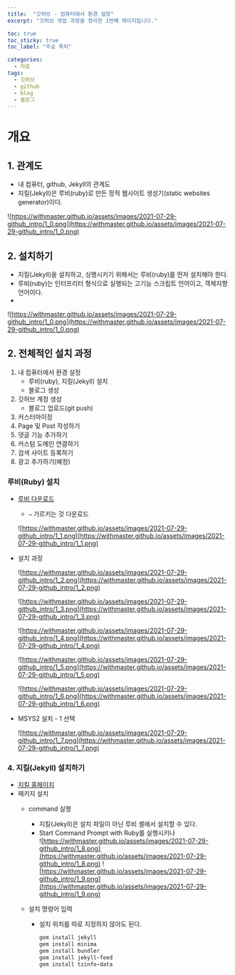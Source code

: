 ```yaml
---
title:  "깃허브 - 컴퓨터에서 환경 설정"
excerpt: "깃허브 셋업 과정을 정리한 1번째 페이지입니다."

toc: true
toc_sticky: true
toc_label: "주요 목차"

categories:
  - 자료
tags:
  - 깃허브
  - github
  - blog
  - 블로그
---
```


# 개요

## 1. 관계도

- 내 컴퓨터, github, Jekyll의 관계도
- 지킬(Jekyll)은 루비(ruby)로 만든 정적 웹사이트 생성기(static websites generator)이다.

![https://withmaster.github.io/assets/images/2021-07-29-github_intro/1_0.png](https://withmaster.github.io/assets/images/2021-07-29-github_intro/1_0.png)

## 2. 설치하기
- 지킬(Jekyll)을 설치하고, 싱행시키기 위해서는 루비(ruby)를 먼저 설치해야 한다.
- 루비(ruby)는 인터프리터 형식으로 실행되는 고기능 스크립트 언어이고, 객체지향언어이다.
- 
![https://withmaster.github.io/assets/images/2021-07-29-github_intro/1_0.png](https://withmaster.github.io/assets/images/2021-07-29-github_intro/1_0.png)

## 2. 전체적인 설치 과정
1. 내 컴퓨터에서 환경 설정
    * 루비(ruby), 지킬(Jekyll) 설치
    * 블로그 생성
2. 깃허브 계정 생성
    * 블로그 업로드(git push)
3. 커스터마이징
4. Page 및 Post 작성하기
5. 댓글 기능 추가하기
6. 커스텀 도메인 연결하기
7. 검색 사이트 등록하기
8. 광고 추가하기(예정)

### 루비(Ruby) 설치

- [루비 다운로드](https://rubyinstaller.org/downloads/)
    - `⇒` 가르키는 것 다운로드

    ![https://withmaster.github.io/assets/images/2021-07-29-github_intro/1_1.png](https://withmaster.github.io/assets/images/2021-07-29-github_intro/1_1.png)

- 설치 과정

    ![https://withmaster.github.io/assets/images/2021-07-29-github_intro/1_2.png](https://withmaster.github.io/assets/images/2021-07-29-github_intro/1_2.png)

    ![https://withmaster.github.io/assets/images/2021-07-29-github_intro/1_3.png](https://withmaster.github.io/assets/images/2021-07-29-github_intro/1_3.png)

    ![https://withmaster.github.io/assets/images/2021-07-29-github_intro/1_4.png](https://withmaster.github.io/assets/images/2021-07-29-github_intro/1_4.png)

    ![https://withmaster.github.io/assets/images/2021-07-29-github_intro/1_5.png](https://withmaster.github.io/assets/images/2021-07-29-github_intro/1_5.png)

    ![https://withmaster.github.io/assets/images/2021-07-29-github_intro/1_6.png](https://withmaster.github.io/assets/images/2021-07-29-github_intro/1_6.png)

- MSYS2 설치 - 1 선택

    ![https://withmaster.github.io/assets/images/2021-07-29-github_intro/1_7.png](https://withmaster.github.io/assets/images/2021-07-29-github_intro/1_7.png)

### 4. 지킬(Jekyll) 설치하기

- [지킬 홈페이지](https://jekyllrb.com/)
- 패키지 설치
    - command 실행
        * 지킬(Jekyll)은 설치 파일이 아닌 루비 셸에서 설치할 수 있다.
        * Start Command Prompt with Ruby를 실행시키나        
        ![https://withmaster.github.io/assets/images/2021-07-29-github_intro/1_8.png](https://withmaster.github.io/assets/images/2021-07-29-github_intro/1_8.png)
        ![https://withmaster.github.io/assets/images/2021-07-29-github_intro/1_9.png](https://withmaster.github.io/assets/images/2021-07-29-github_intro/1_9.png)

    - 설치 명령어 입력
        * 설치 위치를 따로 지정하지 않아도 된다.
            ```ruby
            gem install jekyll
            gem install minima
            gem install bundler
            gem install jekyll-feed
            gem install tzinfo-data
            ```
